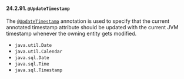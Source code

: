 #### 24.2.91. `@UpdateTimestamp`

<div class="paragraph">

The [`@UpdateTimestamp`](https://docs.jboss.org/hibernate/orm/5.2/javadocs/org/hibernate/annotations/UpdateTimestamp.html) annotation is used to specify that the current annotated timestamp attribute should be updated with the current JVM timestamp whenever the owning entity gets modified.

</div>
<div class="ulist">

* `java.util.Date`
* `java.util.Calendar`
* `java.sql.Date`
* `java.sql.Time`
* `java.sql.Timestamp`
</div>
</div>
<div class="sect3">

